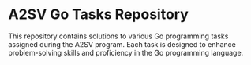 # A2SV Go Tasks Repository

This repository contains solutions to various Go programming tasks assigned during the A2SV program. Each task is designed to enhance problem-solving skills and proficiency in the Go programming language.
